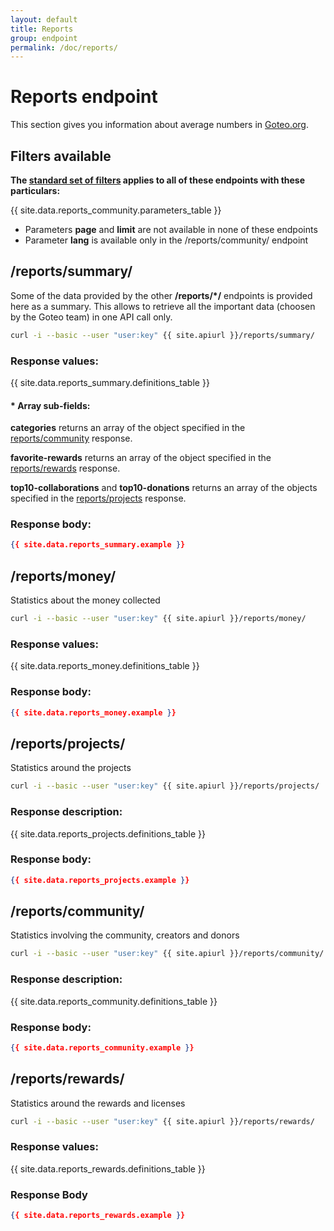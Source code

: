 ```yaml
---
layout: default
title: Reports
group: endpoint
permalink: /doc/reports/
---
```

# Reports endpoint
This section gives you information about average numbers in [Goteo.org](http://goteo.org).

## Filters available

**The [standard set of filters](/doc/filters) applies to all of these endpoints with these particulars:**

{{ site.data.reports_community.parameters_table }}

* Parameters **page** and **limit** are not available in none of these endpoints
* Parameter **lang** is available only in the /reports/community/ endpoint

<a name="summary"></a>
## /reports/summary/

Some of the data provided by the other **/reports/*/** endpoints is provided here as a summary. This allows to retrieve all the important data (choosen by the Goteo team) in one API call only.

```bash
curl -i --basic --user "user:key" {{ site.apiurl }}/reports/summary/
```

### Response values:

{{ site.data.reports_summary.definitions_table }}

#### * Array sub-fields:

**categories** returns an array of the object specified in the [reports/community](/doc/reports#community) response.

**favorite-rewards** returns an array of the object specified in the [reports/rewards](/doc/reports#rewards) response.

**top10-collaborations** and **top10-donations** returns an array of the objects specified in the [reports/projects](/doc/reports#projects) response.

### Response body:

```json
{{ site.data.reports_summary.example }}
```

<a name="money"></a>
## /reports/money/

Statistics about the money collected

```bash
curl -i --basic --user "user:key" {{ site.apiurl }}/reports/money/
```

### Response values:

{{ site.data.reports_money.definitions_table }}

### Response body:

```json
{{ site.data.reports_money.example }}
```

<a name="projects"></a>
## /reports/projects/

Statistics around the projects

```bash
curl -i --basic --user "user:key" {{ site.apiurl }}/reports/projects/
```

### Response description:

{{ site.data.reports_projects.definitions_table }}

### Response body:

```json
{{ site.data.reports_projects.example }}
```

<a name="community"></a>
## /reports/community/

Statistics involving the community, creators and donors

```bash
curl -i --basic --user "user:key" {{ site.apiurl }}/reports/community/
```

### Response description:

{{ site.data.reports_community.definitions_table }}

### Response body:

```json
{{ site.data.reports_community.example }}
```

<a name="rewards"></a>
## /reports/rewards/

Statistics around the rewards and licenses

```bash
curl -i --basic --user "user:key" {{ site.apiurl }}/reports/rewards/
```

### Response values:

{{ site.data.reports_rewards.definitions_table }}

### Response Body

```json
{{ site.data.reports_rewards.example }}
```
